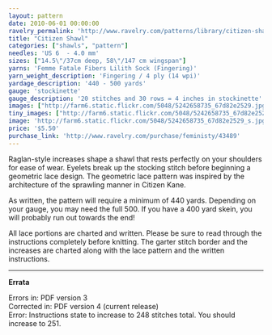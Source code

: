 ```yaml
---
layout: pattern
date: 2010-06-01 00:00:00
ravelry_permalink: 'http://www.ravelry.com/patterns/library/citizen-shawl'
title: "Citizen Shawl"
categories: ["shawls", "pattern"]
needles: 'US 6  - 4.0 mm'
sizes: ["14.5\"/37cm deep, 58\"/147 cm wingspan"]
yarns: 'Femme Fatale Fibers Lilith Sock (Fingering)'
yarn_weight_description: 'Fingering / 4 ply (14 wpi)'
yardage_description: '440 - 500 yards'
gauge: 'stockinette'
gauge_description: '20 stitches and 30 rows = 4 inches in stockinette'
images: ["http://farm6.static.flickr.com/5048/5242658735_67d82e2529.jpg", "http://farm6.static.flickr.com/5161/5242658777_76fd3c9276.jpg", "http://farm6.static.flickr.com/5081/5242658519_cf049d2949.jpg", "http://farm6.static.flickr.com/5287/5243253090_f6ed896a56.jpg", "http://farm6.static.flickr.com/5204/5242658573_b277b896ba.jpg", "http://images4-b.ravelrycache.com/uploads/MariaO/42356414/dsc01634_medium.jpg", "http://images4-b.ravelrycache.com/uploads/MariaO/42356386/dsc01602_medium.jpg"]
tiny_images: ["http://farm6.static.flickr.com/5048/5242658735_67d82e2529_s.jpg", "http://farm6.static.flickr.com/5161/5242658777_76fd3c9276_s.jpg", "http://farm6.static.flickr.com/5081/5242658519_cf049d2949_s.jpg", "http://farm6.static.flickr.com/5287/5243253090_f6ed896a56_s.jpg", "http://farm6.static.flickr.com/5204/5242658573_b277b896ba_s.jpg", "http://images4.ravelrycache.com/uploads/MariaO/42356414/dsc01634_square.jpg", "http://images4-b.ravelrycache.com/uploads/MariaO/42356386/dsc01602_square.jpg"]
image: 'http://farm6.static.flickr.com/5048/5242658735_67d82e2529_s.jpg'
price: '$5.50'
purchase_link: 'http://www.ravelry.com/purchase/feministy/43489'
---
```

<p>Raglan-style increases shape a shawl that rests perfectly on your shoulders for ease of wear. Eyelets break up the stocking stitch before beginning a geometric lace design. The geometric lace pattern was inspired by the architecture of the sprawling manner in Citizen Kane.</p>

<p>As written, the pattern will require a minimum of 440 yards. Depending on your gauge, you may need the full 500. If you have a 400 yard skein, you will probably run out towards the end!</p>

<p>All lace portions are charted and written. Please be sure to read through the instructions completely before knitting. The garter stitch border and the increases are charted along with the lace pattern and the written instructions.</p>
<hr />
<p><strong>Errata</strong></p>

<p>Errors in: PDF version 3 <br />Corrected in: PDF version 4 (current release) <br />Error: Instructions state to increase to 248 stitches total. You should increase to 251.</p>